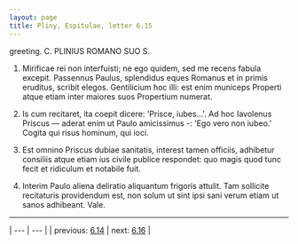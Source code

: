 ```yaml
---
layout: page
title: Pliny, Espitulae, letter 6.15
---
```


greeting. C. PLINIUS ROMANO SUO S.



1. Mirificae rei non interfuisti; ne ego quidem, sed me recens fabula excepit. Passennus Paulus, splendidus eques Romanus et in primis eruditus, scribit elegos. Gentilicium hoc illi: est enim municeps Properti atque etiam inter maiores suos Propertium numerat.



2. Is cum recitaret, ita coepit dicere: 'Prisce, iubes...'. Ad hoc Iavolenus Priscus — aderat enim ut Paulo amicissimus -: 'Ego vero non iubeo.' Cogita qui risus hominum, qui ioci.



3. Est omnino Priscus dubiae sanitatis, interest tamen officiis, adhibetur consiliis atque etiam ius civile publice respondet: quo magis quod tunc fecit et ridiculum et notabile fuit.



4. Interim Paulo aliena deliratio aliquantum frigoris attulit. Tam sollicite recitaturis providendum est, non solum ut sint ipsi sani verum etiam ut sanos adhibeant. Vale.



---

| --- | --- |
| previous: [6.14](../6.14/) | next: [6.16](../6.16/) |